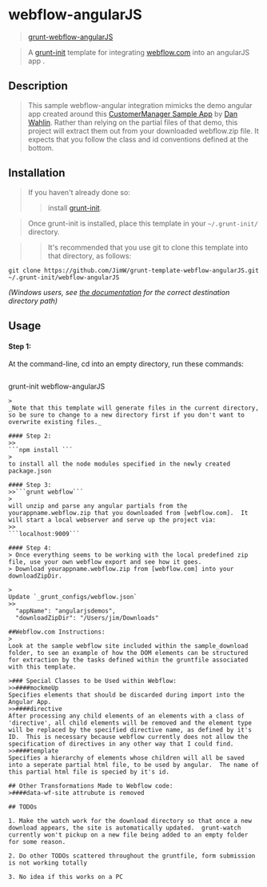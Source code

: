 # webflow-angularJS
> [grunt-webflow-angularJS]

>A [grunt-init] template for integrating [webflow.com] into an angularJS app .

## Description
> This sample webflow-angular integration mimicks the demo angular app created around this [CustomerManager Sample App] by [Dan Wahlin]. Rather than relying on the partial files of that demo, this project will extract them out from your downloaded webflow.zip file.  It expects that you follow the class and id conventions defined at the bottom.

[grunt-webflow-angularJS]: https://github.com/JimW/grunt-template-webflow-angularJS.git
[grunt-init]: http://gruntjs.com/project-scaffolding
[webflow.com]: https://webflow.com
[CustomerManager Sample App]: https://github.com/DanWahlin/CustomerManager
[Dan Wahlin]:http://weblogs.asp.net/dwahlin/video-tutorial-angularjs-fundamentals-in-60-ish-minutes

## Installation

>If you haven't already done so:  
>>install [grunt-init][].

>Once grunt-init is installed, 
>place this template in your `~/.grunt-init/` directory. 

>>It's recommended that you use git to clone this template into that directory, as follows:  
>>
```
git clone https://github.com/JimW/grunt-template-webflow-angularJS.git ~/.grunt-init/webflow-angularJS
```
>
_(Windows users, see [the documentation][grunt-init] for the correct destination directory path)_

## Usage

#### Step 1:
>
At the command-line, cd into an empty directory, run these commands:  

>>```
 grunt-init webflow-angularJS
```
>
_Note that this template will generate files in the current directory, so be sure to change to a new directory first if you don't want to overwrite existing files._

#### Step 2:
>>
```npm install ``` 
>
to install all the node modules specified in the newly created package.json

#### Step 3:
>>```grunt webflow```
>
will unzip and parse any angular partials from the yourappname.webflow.zip that you downloaded from [webflow.com].  It will start a local webserver and serve up the project via:  
>>
```localhost:9009```

#### Step 4:
> Once everything seems to be working with the local predefined zip file, use your own webflow export and see how it goes.
> Download yourappname.webflow.zip from [webflow.com] into your downloadZipDir.

>
Update `_grunt_configs/webflow.json`  
>>
  "appName": "angularjsdemos",  
  "downloadZipDir": "/Users/jim/Downloads"  

##Webflow.com Instructions:
>
Look at the sample webflow site included within the sample_download folder, to see an example of how the DOM elements can be structured for extraction by the tasks defined within the gruntfile associated with this template. 

>### Special Classes to be Used within Webflow:
>>####mockmeUp 
Specifies elements that should be discarded during import into the Angular App.
>>####directive 
After processing any child elements of an elements with a class of 'directive', all child elements will be removed and the element type will be replaced by the specified directive name, as defined by it's ID.  This is necessary because webflow currently does not allow the specification of directives in any other way that I could find.
>>####template
Specifies a hierarchy of elements whose children will all be saved into a seperate partial html file, to be used by angular.  The name of this partial html file is specied by it's id.

## Other Transformations Made to Webflow code:
>####data-wf-site attrubute is removed

## TODOs

1. Make the watch work for the download directory so that once a new download appears, the site is automatically updated.  grunt-watch currently won't pickup on a new file being added to an empty folder for some reason.  

2. Do other TODOs scattered throughout the gruntfile, form submission is not working totally

3. No idea if this works on a PC


